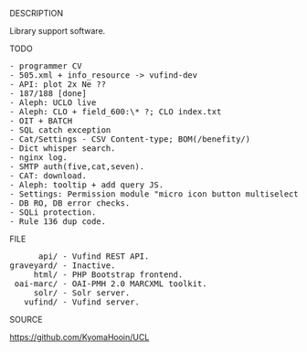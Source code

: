 
DESCRIPTION

Library support software.

TODO
<pre>
- programmer CV
- 505.xml + info_resource -> vufind-dev
- API: plot 2x Ne ??
- 187/188 [done]
- Aleph: UCLO live
- Aleph: CLO + field_600:\* ?; CLO index.txt
- OIT + BATCH
- SQL catch exception
- Cat/Settings - CSV Content-type; BOM(/benefity/)
- Dict whisper search.
- nginx log.
- SMTP auth(five,cat,seven).
- CAT: download.
- Aleph: tooltip + add query JS.
- Settings: Permission module "micro icon button multiselect radio group".
- DB RO, DB error checks.
- SQLi protection.
- Rule 136 dup code.
</pre>
FILE
<pre>
      api/ - Vufind REST API.
graveyard/ - Inactive.
     html/ - PHP Bootstrap frontend.
 oai-marc/ - OAI-PMH 2.0 MARCXML toolkit.
     solr/ - Solr server.
   vufind/ - Vufind server.
</pre>
SOURCE

https://github.com/KyomaHooin/UCL
